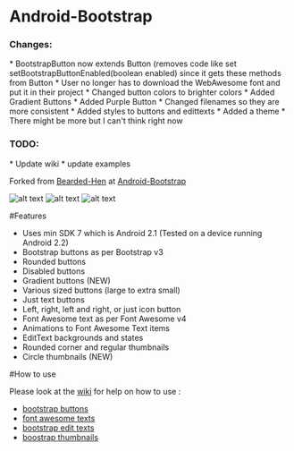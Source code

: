 Android-Bootstrap
=================
<h3>Changes:</h3>
* BootstrapButton now extends Button (removes code like set setBootstrapButtonEnabled(boolean enabled) since it gets these methods from Button
* User no longer has to download the WebAwesome font and put it in their project
* Changed button colors to brighter colors
* Added Gradient Buttons
* Added Purple Button
* Changed filenames so they are more consistent
* Added styles to buttons and edittexts
* Added a theme
* There might be more but I can't think right now


<h3>TODO:</h3>
* Update wiki
* update examples

Forked from [Bearded-Hen](https://github.com/Bearded-Hen) at [Android-Bootstrap](https://github.com/Bearded-Hen/Android-Bootstrap) 

![alt text](https://raw.github.com/theDazzler/Android-Bootstrap/master/images/device_image_2.png "Device Image")
![alt text](https://raw.github.com/theDazzler/Android-Bootstrap/master/images/device_image3.png "Device Image")
![alt text](https://raw.github.com/theDazzler/Android-Bootstrap/master/images/device_image_thumbnails_circle.png "Device Image")


#Features
* Uses min SDK 7 which is Android 2.1 (Tested on a device running Android 2.2)
* Bootstrap buttons as per Bootstrap v3
* Rounded buttons
* Disabled buttons
* Gradient buttons (NEW)
* Various sized buttons (large to extra small)
* Just text buttons
* Left, right, left and right, or just icon button
* Font Awesome text as per Font Awesome v4
* Animations to Font Awesome Text items
* EditText backgrounds and states
* Rounded corner and regular thumbnails
* Circle thumbnails (NEW)


#How to use

Please look at the [wiki](https://github.com/Bearded-Hen/Android-Bootstrap/wiki) for help on how to use :
* [bootstrap buttons](https://github.com/Bearded-Hen/Android-Bootstrap/wiki/Bootstrap-Button)
* [font awesome texts](https://github.com/Bearded-Hen/Android-Bootstrap/wiki/Font-Awesome-Text)
* [bootstrap edit texts](https://github.com/Bearded-Hen/Android-Bootstrap/wiki/Bootstrap-Edit-Text)
* [boostrap thumbnails](https://github.com/Bearded-Hen/Android-Bootstrap/wiki/Bootstrap-Thumbnail)


